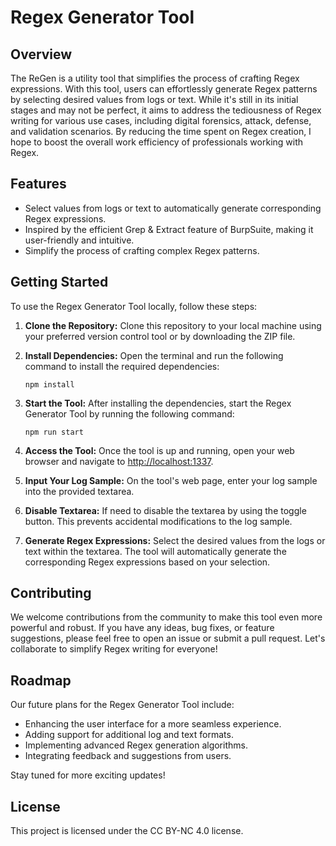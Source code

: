 # Regex Generator Tool

## Overview

The ReGen is a utility tool that simplifies the process of crafting Regex expressions. With this tool, users can effortlessly generate Regex patterns by selecting desired values from logs or text. While it's still in its initial stages and may not be perfect, it aims to address the tediousness of Regex writing for various use cases, including digital forensics, attack, defense, and validation scenarios. By reducing the time spent on Regex creation, I hope to boost the overall work efficiency of professionals working with Regex.

## Features

- Select values from logs or text to automatically generate corresponding Regex expressions.
- Inspired by the efficient Grep & Extract feature of BurpSuite, making it user-friendly and intuitive.
- Simplify the process of crafting complex Regex patterns.

## Getting Started

To use the Regex Generator Tool locally, follow these steps:

1. **Clone the Repository:**
   Clone this repository to your local machine using your preferred version control tool or by downloading the ZIP file.

2. **Install Dependencies:**
   Open the terminal and run the following command to install the required dependencies:
   ```
   npm install
   ```

3. **Start the Tool:**
   After installing the dependencies, start the Regex Generator Tool by running the following command:
   ```
   npm run start
   ```

4. **Access the Tool:**
   Once the tool is up and running, open your web browser and navigate to [http://localhost:1337](http://localhost:1337).

5. **Input Your Log Sample:**
   On the tool's web page, enter your log sample into the provided textarea.

6. **Disable Textarea:**
   If need to disable the textarea by using the toggle button. This prevents accidental modifications to the log sample.

7. **Generate Regex Expressions:**
   Select the desired values from the logs or text within the textarea. The tool will automatically generate the corresponding Regex expressions based on your selection.

## Contributing

We welcome contributions from the community to make this tool even more powerful and robust. If you have any ideas, bug fixes, or feature suggestions, please feel free to open an issue or submit a pull request. Let's collaborate to simplify Regex writing for everyone!

## Roadmap

Our future plans for the Regex Generator Tool include:

- Enhancing the user interface for a more seamless experience.
- Adding support for additional log and text formats.
- Implementing advanced Regex generation algorithms.
- Integrating feedback and suggestions from users.

Stay tuned for more exciting updates!

## License

This project is licensed under the CC BY-NC 4.0 license.
